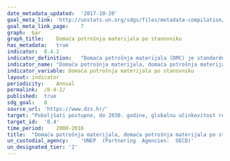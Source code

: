 ```yaml
---	
date_metadata_updated:	'2017-10-20'
goal_meta_link:	'http://unstats.un.org/sdgs/files/metadata-compilation/Metadata-Goal-8.pdf'
goal_meta_link_page:	7
graph:	bar
graph_title:	Domaća potrošnja materijala po stanovniku
has_metadata:	true
indicator:	8.4.2
indicator_definition:	"Domaća potrošnja materijala (DMC) je standardni pokazatelj obračuna toka materijala (MFA) i prikazuje očitu potrošnju materijala u nacionalnom gospodarstvu. Izračunava se kao izravni uvoz (IM) materijala plus domaće vađaenje (DE) materijala bez izravnog izvoza (EX) materijala izmjerenih u metričkim tonama. DMC mjeri količinu materijala koji se koriste u ekonomskim procesima. Ne uključuje materijale koji mobiliziraju proces domaćeg vađeenja, ali ne ulaze u gospodarski proces. DMC se temelji na službenoj ekonomskoj statistici i zahtijeva određeno modeliranje kako bi se izvorni podaci prilagodili metodološkim zahtjevima MVP-a. Računovodstvene norme i računovodstvene metode navedene su u EUROSTAT vodičima za račune MFD-a u najnovijem izdanju 2013. Računovodstvo MPR-a također je dio središnjeg okvira Sustava integriranih ekoloških računa (SEEA)."
indicator_name:	"Domaća potrošnja materijala, domaća potrošnja materijala po stanovniku i domaća potrošnja materijala po BDP-u"
indicator_variable:	Domaća potrošnja materijala po stanovniku
layout:	indicator
periodicity:	Annual
permalink:	/8-4-2/
published:	true
sdg_goal:	8
source_url:	'https://www.dzs.hr/'
target:	"Poboljšati postupno, do 2030. godine, globalnu učinkovitost resursa u potrošnji i proizvodnji i nastojati razdvojiti gospodarski rast od degradacije okoliša, sukladno 10-godišnjem okviru programa održive potrošnje i proizvodnje, a razvijene zemlje preuzimaju vodstvo."
target_id:	'8.4'
time_period:	2000-2016  
title:	"Domaća potrošnja materijala, domaća potrošnja materijala po stanovniku i domaća potrošnja materijala po BDP-u"
un_custodial_agency:	'UNEP  (Partnering  Agencies:  OECD)'
un_designated_tier:	'2'
---	
```

